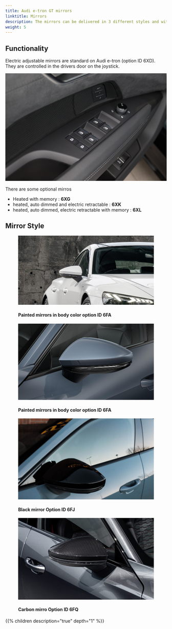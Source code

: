 ```yaml
---
title: Audi e-tron GT mirrors
linktitle: Mirrors
description: The mirrors can be delivered in 3 different styles and with different functionality.
weight: 5
---
```

<!-- markdownlint-disable MD033 -->

## Functionality

Electric adjustable mirrors are standard on Audi e-tron (option ID 6XD). They are controlled in the drivers door on the joystick.

![Mirror control](control.jpg "Mirrors are controlled in driver door" )

There are some optional mirros

- Heated with memory : **6XG**
- heated, auto dimmed and electric retractable : **6XK**
- heated, auto dimmed, electric retractable with memory : **6XL**


## Mirror Style

<figure>
    <a href="mirror_painted_1.jpg">
        <img src="mirror_painted_1s.jpg" alt="Painted mirrors in body color option ID 6FA" title="Painted mirrors in body color option ID 6FA">
    </a>
    <figcaption><h4>Painted mirrors in body color option ID 6FA</h4></figcaption>
</figure>

<figure>
    <a href="mirror_painted_2.jpg">
        <img src="mirror_painted_2s.jpg" alt="Painted mirrors in body color option ID 6FA" title="Painted mirrors in body color option ID 6FA">
    </a>
    <figcaption><h4>Painted mirrors in body color option ID 6FA</h4></figcaption>
</figure>

<figure>
    <a href="mirror_black.jpg">
        <img src="mirror_blacks.jpg" alt="Black mirror Option ID 6FJ" title="Black mirror Option ID 6FJ">
    </a>
    <figcaption><h4>Black mirror Option ID 6FJ</h4></figcaption>
</figure>

<figure>
    <a href="mirror_carbon.jpg">
        <img src="mirror_carbons.jpg" alt="Carbon mirro Option ID 6FQ" title="Carbon mirro Option ID 6FQ">
    </a>
    <figcaption><h4>Carbon mirro Option ID 6FQ</h4></figcaption>
</figure>

{{% children description="true" depth="1" %}}
